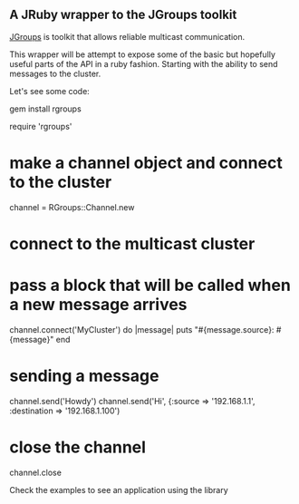 ## A JRuby wrapper to the JGroups toolkit

[JGroups](http://www.jgroups.org) is toolkit that allows reliable
multicast communication.

This wrapper will be attempt to expose some of the basic but hopefully
useful parts of the API in a ruby fashion. Starting with the ability to
send messages to the cluster. 

Let's see some code:

  gem install rgroups
  
  require 'rgroups'
  
  # make a channel object and connect to the cluster
  channel = RGroups::Channel.new

  # connect to the multicast cluster
  # pass a block that will be called when a new message arrives
  channel.connect('MyCluster') do |message|
    puts "#{message.source}: #{message}"
  end

  # sending a message
  channel.send('Howdy')
  channel.send('Hi', {:source => '192.168.1.1', 
                      :destination => '192.168.1.100')

  # close the channel
  channel.close
  
  

Check the examples to see an application using the library

